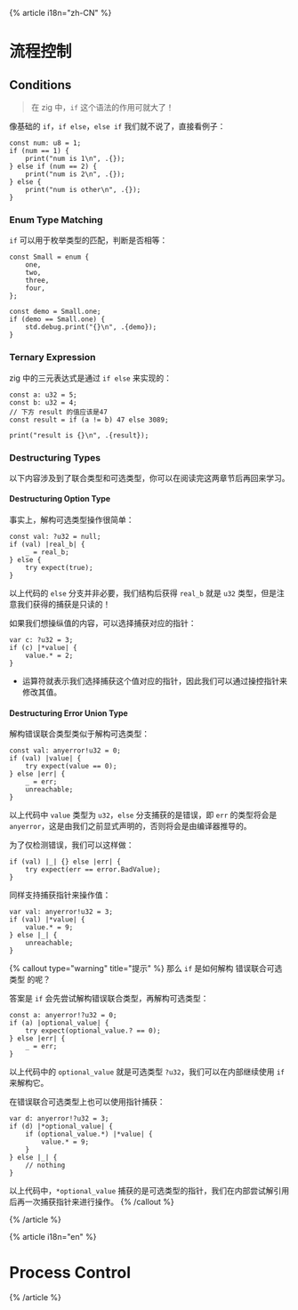 {% article i18n="zh-CN" %}

# 流程控制

## Conditions

> 在 zig 中，`if` 这个语法的作用可就大了！

像基础的 `if`，`if else`，`else if` 我们就不说了，直接看例子：

```zig
const num: u8 = 1;
if (num == 1) {
    print("num is 1\n", .{});
} else if (num == 2) {
    print("num is 2\n", .{});
} else {
    print("num is other\n", .{});
}
```

### Enum Type Matching

`if` 可以用于枚举类型的匹配，判断是否相等：

```zig
const Small = enum {
    one,
    two,
    three,
    four,
};

const demo = Small.one;
if (demo == Small.one) {
    std.debug.print("{}\n", .{demo});
}
```

### Ternary Expression

zig 中的三元表达式是通过 `if else` 来实现的：

```zig
const a: u32 = 5;
const b: u32 = 4;
// 下方 result 的值应该是47
const result = if (a != b) 47 else 3089;

print("result is {}\n", .{result});
```

### Destructuring Types

以下内容涉及到了联合类型和可选类型，你可以在阅读完这两章节后再回来学习。

#### Destructuring Option Type

事实上，解构可选类型操作很简单：

```zig
const val: ?u32 = null;
if (val) |real_b| {
    _ = real_b;
} else {
    try expect(true);
}
```
以上代码的 `else` 分支并非必要，我们结构后获得 `real_b` 就是 `u32` 类型，但是注意我们获得的捕获是只读的！

如果我们想操纵值的内容，可以选择捕获对应的指针：

```zig
var c: ?u32 = 3;
if (c) |*value| {
    value.* = 2;
}
```

- 运算符就表示我们选择捕获这个值对应的指针，因此我们可以通过操控指针来修改其值。

#### Destructuring Error Union Type

解构错误联合类型类似于解构可选类型：

```zig
const val: anyerror!u32 = 0;
if (val) |value| {
    try expect(value == 0);
} else |err| {
    _ = err;
    unreachable;
}
```

以上代码中 `value` 类型为 `u32`，`else` 分支捕获的是错误，即 `err` 的类型将会是 `anyerror`，这是由我们之前显式声明的，否则将会是由编译器推导的。

为了仅检测错误，我们可以这样做：

```zig
if (val) |_| {} else |err| {
    try expect(err == error.BadValue);
}
```

同样支持捕获指针来操作值：

```zig
var val: anyerror!u32 = 3;
if (val) |*value| {
    value.* = 9;
} else |_| {
    unreachable;
}
```
{% callout type="warning" title="提示" %}
那么 `if` 是如何解构 错误联合可选类型 的呢？

答案是 `if` 会先尝试解构错误联合类型，再解构可选类型：

```zig
const a: anyerror!?u32 = 0;
if (a) |optional_value| {
    try expect(optional_value.? == 0);
} else |err| {
    _ = err;
}
```
以上代码中的 `optional_value` 就是可选类型 `?u32`，我们可以在内部继续使用 `if` 来解构它。

在错误联合可选类型上也可以使用指针捕获：

```zig
var d: anyerror!?u32 = 3;
if (d) |*optional_value| {
    if (optional_value.*) |*value| {
        value.* = 9;
    }
} else |_| {
    // nothing
}
```

以上代码中，`*optional_value` 捕获的是可选类型的指针，我们在内部尝试解引用后再一次捕获指针来进行操作。
{% /callout %}

{% /article %}


{% article i18n="en" %}

# Process Control

{% /article %}
